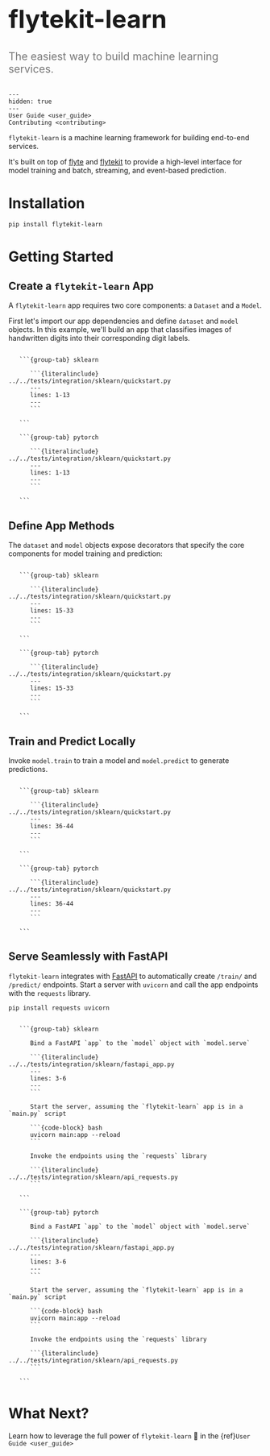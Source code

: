<h1 style="font-weight: bold; font-size: 3.5em;">
    flytekit-<span style="color: var(--color-link)">learn</span>
</h1>

<div style="font-size: 1.5em; color: #777;">
The easiest way to build machine learning services.
</div>

<br>

```{toctree}
---
hidden: true
---
User Guide <user_guide>
Contributing <contributing>
```

`flytekit-learn` is a machine learning framework for building end-to-end services.

It's built on top of [flyte](https://docs.flyte.org/en/latest/) and
[flytekit](https://docs.flyte.org/projects/flytekit/en/latest/) to provide a high-level
interface for model training and batch, streaming, and event-based prediction.

# Installation

```{code-block} bash
pip install flytekit-learn
```

# Getting Started

## Create a `flytekit-learn` App

A `flytekit-learn` app requires two core components: a `Dataset` and a `Model`.

First let's import our app dependencies and define `dataset` and `model` objects.
In this example, we'll build an app that classifies images of handwritten digits
into their corresponding digit labels.

````{tabs}

   ```{group-tab} sklearn

      ```{literalinclude} ../../tests/integration/sklearn/quickstart.py
      ---
      lines: 1-13
      ---
      ```

   ```

   ```{group-tab} pytorch

      ```{literalinclude} ../../tests/integration/sklearn/quickstart.py
      ---
      lines: 1-13
      ---
      ```

   ```

````

## Define App Methods

The `dataset` and `model` objects expose decorators that specify the
core components for model training and prediction:

````{tabs}

   ```{group-tab} sklearn

      ```{literalinclude} ../../tests/integration/sklearn/quickstart.py
      ---
      lines: 15-33
      ---
      ```

   ```

   ```{group-tab} pytorch

      ```{literalinclude} ../../tests/integration/sklearn/quickstart.py
      ---
      lines: 15-33
      ---
      ```

   ```

````

## Train and Predict Locally

Invoke `model.train` to train a model and `model.predict` to generate predictions.

````{tabs}

   ```{group-tab} sklearn

      ```{literalinclude} ../../tests/integration/sklearn/quickstart.py
      ---
      lines: 36-44
      ---
      ```

   ```

   ```{group-tab} pytorch

      ```{literalinclude} ../../tests/integration/sklearn/quickstart.py
      ---
      lines: 36-44
      ---
      ```

   ```

````

## Serve Seamlessly with FastAPI

`flytekit-learn` integrates with [FastAPI](https://fastapi.tiangolo.com/) to automatically
create `/train/` and `/predict/` endpoints. Start a server with `uvicorn` and call the app
endpoints with the `requests` library.

```{code-block} bash
pip install requests uvicorn
```


````{tabs}

   ```{group-tab} sklearn

      Bind a FastAPI `app` to the `model` object with `model.serve`

      ```{literalinclude} ../../tests/integration/sklearn/fastapi_app.py
      ---
      lines: 3-6
      ---
      ```

      Start the server, assuming the `flytekit-learn` app is in a `main.py` script

      ```{code-block} bash
      uvicorn main:app --reload
      ```

      Invoke the endpoints using the `requests` library

      ```{literalinclude} ../../tests/integration/sklearn/api_requests.py
      ```

   ```

   ```{group-tab} pytorch

      Bind a FastAPI `app` to the `model` object with `model.serve`

      ```{literalinclude} ../../tests/integration/sklearn/fastapi_app.py
      ---
      lines: 3-6
      ---
      ```

      Start the server, assuming the `flytekit-learn` app is in a `main.py` script

      ```{code-block} bash
      uvicorn main:app --reload
      ```

      Invoke the endpoints using the `requests` library

      ```{literalinclude} ../../tests/integration/sklearn/api_requests.py
      ```

   ```

````

# What Next?

Learn how to leverage the full power of `flytekit-learn` 🦾 in the {ref}`User Guide <user_guide>`
